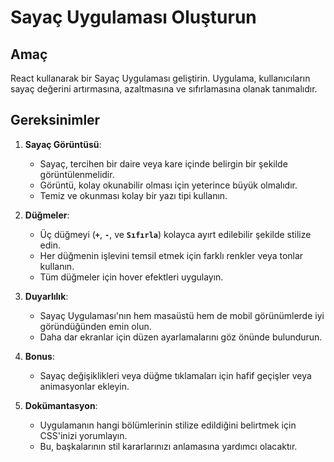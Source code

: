 # Sayaç Uygulaması Oluşturun

## Amaç

React kullanarak bir Sayaç Uygulaması geliştirin. Uygulama, kullanıcıların sayaç değerini artırmasına, azaltmasına ve sıfırlamasına olanak tanımalıdır.

## Gereksinimler

1. **Sayaç Görüntüsü**:
    - Sayaç, tercihen bir daire veya kare içinde belirgin bir şekilde görüntülenmelidir.
    - Görüntü, kolay okunabilir olması için yeterince büyük olmalıdır.
    - Temiz ve okunması kolay bir yazı tipi kullanın.

2. **Düğmeler**:
    - Üç düğmeyi (**`+`**, **`-`**, ve **`Sıfırla`**) kolayca ayırt edilebilir şekilde stilize edin.
    - Her düğmenin işlevini temsil etmek için farklı renkler veya tonlar kullanın.
    - Tüm düğmeler için hover efektleri uygulayın.

3. **Duyarlılık**:
    - Sayaç Uygulaması'nın hem masaüstü hem de mobil görünümlerde iyi göründüğünden emin olun.
    - Daha dar ekranlar için düzen ayarlamalarını göz önünde bulundurun.

4. **Bonus**:
    - Sayaç değişiklikleri veya düğme tıklamaları için hafif geçişler veya animasyonlar ekleyin.

5. **Dokümantasyon**:
    - Uygulamanın hangi bölümlerinin stilize edildiğini belirtmek için CSS'inizi yorumlayın.
    - Bu, başkalarının stil kararlarınızı anlamasına yardımcı olacaktır.

